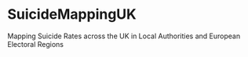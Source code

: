 # SuicideMappingUK
Mapping Suicide Rates across the UK in Local Authorities and European Electoral Regions

